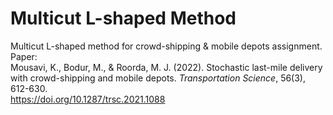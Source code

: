 # Multicut L-shaped Method
Multicut L-shaped method for crowd-shipping &amp; mobile depots assignment.  
Paper:  
Mousavi, K., Bodur, M., & Roorda, M. J. (2022). Stochastic last-mile delivery with crowd-shipping and mobile depots. _Transportation Science_, 56(3), 612-630.  
https://doi.org/10.1287/trsc.2021.1088
